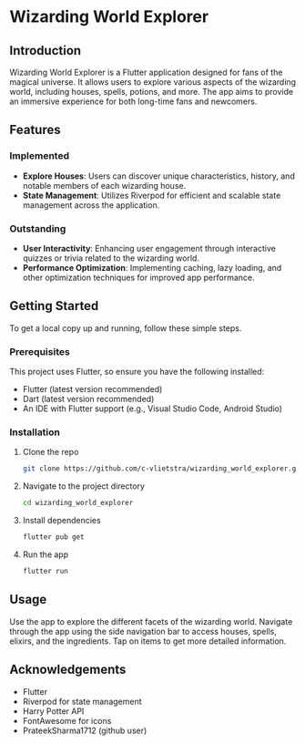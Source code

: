 # Wizarding World Explorer

## Introduction

Wizarding World Explorer is a Flutter application designed for fans of the magical universe. It allows users to explore various aspects of the wizarding world, including houses, spells, potions, and more. The app aims to provide an immersive experience for both long-time fans and newcomers.

## Features

### Implemented

- **Explore Houses**: Users can discover unique characteristics, history, and notable members of each wizarding house.
- **State Management**: Utilizes Riverpod for efficient and scalable state management across the application.

### Outstanding

- **User Interactivity**: Enhancing user engagement through interactive quizzes or trivia related to the wizarding world.
- **Performance Optimization**: Implementing caching, lazy loading, and other optimization techniques for improved app performance.

## Getting Started

To get a local copy up and running, follow these simple steps.

### Prerequisites

This project uses Flutter, so ensure you have the following installed:
- Flutter (latest version recommended)
- Dart (latest version recommended)
- An IDE with Flutter support (e.g., Visual Studio Code, Android Studio)

### Installation

1. Clone the repo
   ```sh
   git clone https://github.com/c-vlietstra/wizarding_world_explorer.git
2. Navigate to the project directory
   ```sh
   cd wizarding_world_explorer
3. Install dependencies
    ```sh
    flutter pub get
4. Run the app
   ```sh
   flutter run
## Usage

Use the app to explore the different facets of the wizarding world. Navigate through the app using the side navigation bar to access houses, spells, elixirs, and the ingredients. Tap on items to get more detailed information.

## Acknowledgements

- Flutter
- Riverpod for state management
- Harry Potter API
- FontAwesome for icons
- PrateekSharma1712 (github user)
